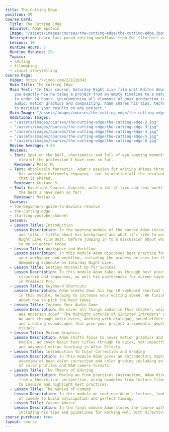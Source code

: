 ```yaml
---
title: The Cutting Edge
position: 59
Course Card:
  Title: The Cutting Edge
  Educator: Adam Epstein
  Image: "/assets/images/courses/the-cutting-edge/the-cutting-edge.jpg"
  Description: Learn fast-paced editing workflows from SNL film unit editor Adam Epstein
  Lessons: 10
  Runtime Hours: 5
  Runtime Minutes: 29
  Topics:
  - editing
  - filmmaking
  - visual-storytelling
Course Page:
  Video: https://vimeo.com/221129343
  Main Title: The Cutting Edge
  Main Text: "In this course, Saturday Night Live film unit Editor Adam Epstein shows
    you exactly how he takes a project from an empty timeline to a network broadcast
    in under 24 hours. \n\nCombining all elements of post production including sequencing,
    audio, motion graphics and compositing, Adam shares his tips, techniques and theories
    to maximize your results on any project."
  Main Image: "/assets/images/courses/the-cutting-edge/the-cutting-edge-1.jpg"
  Additional Images:
  - "/assets/images/courses/the-cutting-edge/the-cutting-edge-2.jpg"
  - "/assets/images/courses/the-cutting-edge/the-cutting-edge-3.jpg"
  - "/assets/images/courses/the-cutting-edge/the-cutting-edge-4.jpg"
  - "/assets/images/courses/the-cutting-edge/the-cutting-edge-5.jpg"
  - "/assets/images/courses/the-cutting-edge/the-cutting-edge-6.jpg"
  Review Average: 4.65
  Reviews:
  - Text: Spot on the ball, charismatic and full of eye opening moments! Best editor's
      view of the profession I have seen so far.
    Reviewer: Peter M.
  - Text: Absolutely fantastic. Adam's passion for editing shines through and makes
      his workshop extremely engaging – not to mention all the invaluable knowledge
      that is shared.
    Reviewer: Gustavo S.
  - Text: Excellent Course. Concise, with a lot of tips and real workflows. One of
      the best I have seen so far!
    Reviewer: Matias B.
  Courses:
  - the-beginners-guide-to-davinci-resolve
  - the-cutting-edge
  - starting-youtube-channel
  Lessons:
  - Lesson Title: Introduction
    Lesson Description: In the opening module of the course Adam introduces himself
      and talks a little about his background and what it's like to work on the Saturday
      Night Live Film Unit, before jumping in to a discussion about what it means
      to be an editor today.
  - Lesson Title: Workspace and Workflow
    Lesson Description: In this module Adam discusses best practice for setting up
      your workspace and workflow, including the process he uses for the incredibly
      demanding schedule on Saturday Night Live.
  - Lesson Title: Setting Yourself Up for Success
    Lesson Description: In this module Adam takes us through best practices for project
      structure and sequences, as well his preferences for screen layout and workspace
      in Premiere Pro.
  - Lesson Title: Keyboard Shortcuts
    Lesson Description: Adam breaks down his top 10 keyboard shortcut suggestions
      in this module, helping to increase your editing speed. We finish up by talking
      about how to pick the best takes.
  - Lesson Title: Improve Your Audio Game
    Lesson Description: We cover all things audio in this chapter, using SNL's popular
      Wes Anderson spoof "The Midnight Cotorie of Sinister Intruders" as a case study.
      We work through voice-overs, working with dialogue, sound effects, music beds
      and creating soundscapes that give your project a cinematic depth to match incredible
      visuals.
  - Lesson Title: Motion Graphics
    Lesson Description: Adam shifts focus to cover motion graphics and color in this
      module. We cover basic text titles through to quick, yet impactful 3D motion
      and advanced motion tracking in After Effects.
  - Lesson Title: Introduction to Color Correction and Grading
    Lesson Description: In this module Adam gives an introductory explanation and
      overview of both color correction and color grading including an explanation
      of color profiles and RAW camera formats.
  - Lesson Title: The Theory of Editing
    Lesson Description: Moving on from practical instruction, Adam discusses editing
      from a theoretical perspective, using examples from feature films and commercials
      to inspire and highlight best practices.
  - Lesson Title: The Genius of Comedy
    Lesson Description: In this module we continue Adam's lecture, looking at examples
      of comedy to build anticipation and perfect timing.
  - Lesson Title: Career Advice
    Lesson Description: In the final module Adam closes the course with career advice,
      including his tips and guidelines for working well with directors and producers.
course_purchase: true
layout: course
---
```


